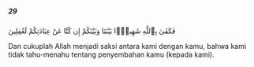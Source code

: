 ##### 29

<span class="ayah">فَكَفَىٰ بِٱللَّهِ شَهِيدًۢا بَيْنَنَا وَبَيْنَكُمْ إِن كُنَّا عَنْ عِبَادَتِكُمْ لَغَٰفِلِينَ</span>

<span class="ayah_translation">Dan cukuplah Allah menjadi saksi antara kami dengan kamu, bahwa kami tidak tahu-menahu tentang penyembahan kamu (kepada kami).</span>
